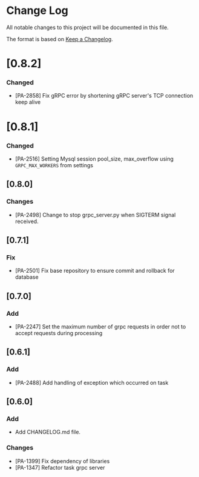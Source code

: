 # Change Log
All notable changes to this project will be documented in this file.

The format is based on [Keep a Changelog](http://keepachangelog.com/).

# [0.8.2]
### Changed
- [PA-2858] Fix gRPC error by shortening gRPC server's TCP connection keep alive

# [0.8.1]
### Changed
- [PA-2516] Setting Mysql session pool_size, max_overflow using `GRPC_MAX_WORKERS` from settings

## [0.8.0]
### Changes
- [PA-2498] Change to stop grpc_server.py when SIGTERM signal received.

## [0.7.1]
### Fix
- [PA-2501] Fix base repository to ensure commit and rollback for database

## [0.7.0]
### Add
- [PA-2247] Set the maximum number of grpc requests in order not to accept requests during processing

## [0.6.1]
### Add
- [PA-2488] Add handling of exception which occurred on task

## [0.6.0]
### Add
- Add CHANGELOG.md file.

### Changes
- [PA-1399] Fix dependency of libraries
- [PA-1347] Refactor task grpc server
